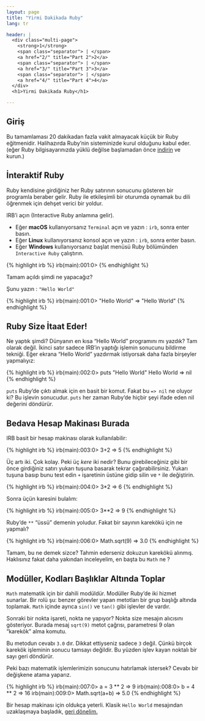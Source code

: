 ```yaml
---
layout: page
title: "Yirmi Dakikada Ruby"
lang: tr

header: |
  <div class="multi-page">
    <strong>1</strong>
    <span class="separator"> | </span>
    <a href="2/" title="Part 2">2</a>
    <span class="separator"> | </span>
    <a href="3/" title="Part 3">3</a>
    <span class="separator"> | </span>
    <a href="4/" title="Part 4">4</a>
  </div>
  <h1>Yirmi Dakikada Ruby</h1>

---
```


## Giriş

Bu tamamlaması 20 dakikadan fazla vakit almayacak küçük bir Ruby
eğitmenidir. Halihazırda Ruby’nin sisteminizde kurul olduğunu kabul
eder. (eğer Ruby bilgisayarınızda yüklü değilse başlamadan önce
[indirin](/tr/downloads/) ve kurun.)

## İnteraktif Ruby

Ruby kendisine girdiğiniz her Ruby satırının sonucunu gösteren bir
programla beraber gelir. Ruby ile etkileşimli bir oturumda oynamak bu
dili öğrenmek için dehşet verici bir yoldur.

IRB’i açın (Interactive Ruby anlamına gelir).

* Eğer **macOS** kullanıyorsanız `Terminal` açın ve yazın : `irb`,
  sonra enter basın.
* Eğer **Linux** kullanıyorsanız konsol açın ve yazın : `irb`, sonra
  enter basın.
* Eğer **Windows** kullanıyorsanız başlat menüsü Ruby bölümünden
  `Interactive Ruby` çalıştırın.

{% highlight irb %}
irb(main):001:0>
{% endhighlight %}

Tamam açıldı şimdi ne yapacağız?

Şunu yazın : `"Hello World"`

{% highlight irb %}
irb(main):001:0> "Hello World"
=> "Hello World"
{% endhighlight %}

## Ruby Size İtaat Eder!

Ne yaptık şimdi? Dünyanın en kısa “Hello World” programını mı yazdık?
Tam olarak değil. İkinci satır sadece IRB’in yaptığı işlemin sonucunu
bildirme tekniği. Eğer ekrana “Hello World” yazdırmak istiyorsak daha
fazla birşeyler yapmalıyız:

{% highlight irb %}
irb(main):002:0> puts "Hello World"
Hello World
=> nil
{% endhighlight %}

`puts` Ruby’de çıktı almak için en basit bir komut. Fakat bu `=> nil` ne
oluyor ki? Bu işlevin sonucudur. `puts` her zaman Ruby’de hiçbir şeyi
ifade eden nil değerini döndürür.

## Bedava Hesap Makinası Burada

IRB basit bir hesap makinası olarak kullanılabilir:

{% highlight irb %}
irb(main):003:0> 3+2
=> 5
{% endhighlight %}

Üç artı iki. Çok kolay. Peki üç *kere* iki nedir? Bunu girebileceğiniz
gibi bir önce girdiğiniz satırı yukarı tuşuna basarak tekrar
çağırabilirsiniz. Yukarı tuşuna basıp bunu test edin `+` işaretinin
üstüne gidip silin ve `*` ile değiştirin.

{% highlight irb %}
irb(main):004:0> 3*2
=> 6
{% endhighlight %}

Sonra üçün karesini bulalım:

{% highlight irb %}
irb(main):005:0> 3**2
=> 9
{% endhighlight %}

Ruby’de `**` “üssü” demenin yoludur. Fakat bir sayının karekökü için ne
yapmalı?

{% highlight irb %}
irb(main):006:0> Math.sqrt(9)
=> 3.0
{% endhighlight %}

Tamam, bu ne demek sizce? Tahmin ederseniz dokuzun karekökü alınmış.
Haklısınız fakat daha yakından inceleyelim, en başta bu `Math` ne ?

## Modüller, Kodları Başlıklar Altında Toplar

`Math` matematik için bir dahili modüldür. Modüller Ruby’de iki hizmet
sunarlar. Bir rolü şu: benzer görevler yapan metotları bir grup başlığı
altında toplamak. `Math` içinde ayrıca `sin()` ve `tan()` gibi işlevler
de vardır.

Sonraki bir nokta işareti, nokta ne yapıyor? Nokta size mesajın
alıcısını gösteriyor. Burada mesaj `sqrt(9)` metot çağrısı, parametresi
9 olan “karekök” alma komutu.

Bu metodun cevabı `3.0` dır. Dikkat ettiyseniz sadece `3` değil. Çünkü
birçok karekök işleminin sonucu tamsayı değildir. Bu yüzden işlev kayan
noktalı bir sayı geri döndürür.

Peki bazı matematik işlemlerimizin sonucunu hatırlamak istersek? Cevabı
bir değişkene atama yaparız.

{% highlight irb %}
irb(main):007:0> a = 3 ** 2
=> 9
irb(main):008:0> b = 4 ** 2
=> 16
irb(main):009:0> Math.sqrt(a+b)
=> 5.0
{% endhighlight %}

Bir hesap makinası için oldukça yeterli. Klasik `Hello World` mesajından
uzaklaşmaya başladık, [geri dönelim.](2/)
